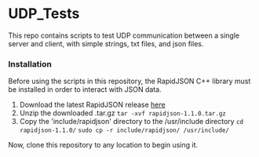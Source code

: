 # UDP_Tests

This repo contains scripts to test UDP communication between a single server and client, with simple strings, txt files, and json files.

### Installation
Before using the scripts in this repository, the RapidJSON C++ library must be installed in order to interact with JSON data.
1. Download the latest RapidJSON release [here](https://github.com/Tencent/rapidjson/archive/refs/tags/v1.1.0.tar.gz)
2. Unzip the downloaded .tar.gz
  `tar -xvf rapidjson-1.1.0.tar.gz`
3. Copy the 'include/rapidjson' directory to the /usr/include directory
  `cd rapidjson-1.1.0/`
  `sudo cp -r include/rapidjson/ /usr/include/`

Now, clone this repository to any location to begin using it.
